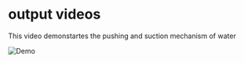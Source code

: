 # output videos
This video demonstartes the pushing and suction mechanism of water

![Demo](pushing_sucking_water.gif)
